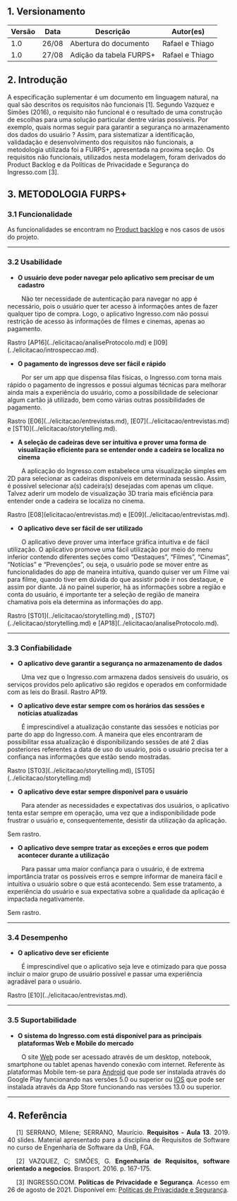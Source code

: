 ## 1. Versionamento

| Versão | Data  | Descrição             | Autor(es)       |
| ------ | ----- | --------------------- | --------------- |
| 1.0    | 26/08 | Abertura do documento | Rafael e Thiago |
| 1.0    | 27/08 | Adição da tabela FURPS+ | Rafael e Thiago |


## 2. Introdução

<p style="text-align: justify; text-indent: 20px">

A especificação suplementar é um documento em linguagem natural, na qual são descritos os requisitos não funcionais [1]. Segundo Vazquez e Simões (2016), o requisito não funcional é o resultado de uma construção de escolhas para uma solução particular dentre várias possiveis. Por exemplo, quais normas seguir para garantir a segurança no armazenamento dos dados do usuário ? Assim, para sistematizar a identificação, validadação e desenvolvimento dos requisitos não funcionais, a metodologia utilizada foi a FURPS+, apresentada na proxima seção. Os requisitos não funcionais, utilizados nesta modelagem, foram derivados do Product Backlog e da Políticas de Privacidade e Segurança do Ingresso.com [3].

</p>

## 3. METODOLOGIA FURPS+

### 3.1 Funcionalidade

<p align=”justify”>
	As funcionalidades se encontram no <a href="https://docs.google.com/spreadsheets/d/1jnQp4QDh6lcEGvI0FulFJ9UemWUIfF5fezK66ocX0iw/edit?usp=sharing" target="_blank">Product backlog</a> e nos casos de usos do projeto.
</p>
<hr>

### 3.2 Usabilidade
	
- <b>O usuário deve poder navegar pelo aplicativo sem precisar de um cadastro</b>
<p align=”justify”>&emsp;&emsp;
	Não ter necessidade de autenticação para navegar no app é necessário, pois o usuário quer ter acesso à informações antes de fazer qualquer tipo de compra. Logo, o aplicativo Ingresso.com não possui restrição de acesso às informações de filmes e cinemas, apenas ao pagamento.
</p>
Rastro [AP16](../elicitacao/analiseProtocolo.md) e [I09](../elicitacao/introspeccao.md).

- <b>O pagamento de ingressos deve ser fácil e rápido</b>
<p align=”justify”>&emsp;&emsp;
Por ser um app que dispensa filas físicas, o Ingresso.com torna mais rápido o pagamento de ingressos e possui algumas técnicas para melhorar ainda mais a experiência do usuário, como a possibilidade de selecionar algum cartão já utilizado, bem como várias outras possibilidades de pagamento.
</p>
Rastro [E06](../elicitacao/entrevistas.md), [E07](../elicitacao/entrevistas.md) e [ST10](../elicitacao/storytelling.md).


- <b>A seleção de cadeiras deve ser intuitiva e prover uma forma de visualização eficiente  para se entender onde a cadeira se localiza no cinema</b>
<p align=”justify”>&emsp;&emsp;
	A aplicação do Ingresso.com estabelece uma visualização simples em 2D para selecionar as cadeiras disponíveis em determinada sessão. Assim, é possível selecionar a(s) cadeira(s) desejadas com apenas um clique. Talvez aderir um modelo de visualização 3D traria mais eficiência para entender onde a cadeira se localiza no cinema.
</p>
Rastro [E08](elicitacao/entrevistas.md) e [E09](../elicitacao/entrevistas.md).


- <b>O aplicativo deve ser fácil de ser utilizado</b>
<p align=”justify”>&emsp;&emsp;
	O aplicativo deve prover uma interface gráfica intuitiva e de fácil utilização. O aplicativo promove uma fácil utilização por meio do menu inferior contendo diferentes seções como “Destaques”, “Filmes”, “Cinemas”, “Notícias” e “Prevenções”, ou seja, o usuário pode se mover entre as funcionalidades do app de maneira intuitiva, quando quiser ver um Filme vai para filme, quando tiver em dúvida do que assistir pode ir nos destaque, e assim por diante. Já no painel superior, há as informações sobre a região e conta do usuário, é importante ter a seleção de região de maneira chamativa pois ela determina as informações do app.
</p>
Rastro [ST01](../elicitacao/storytelling.md)
, [ST07](../elicitacao/storytelling.md)
 e [AP18](../elicitacao/analiseProtocolo.md).
<hr>

### 3.3 Confiabilidade

- <b>O aplicativo deve garantir a segurança no armazenamento de dados</b>
<p align=”justify”>&emsp;&emsp;
Uma vez que o Ingresso.com armazena dados sensiveis do usuário, os serviços providos pelo aplicativo são regidos e operados em conformidade com as leis do Brasil. Rastro AP19.
</p>

- <b>O aplicativo deve estar sempre com os horários das sessões e notícias atualizadas</b>
<p align=”justify”>&emsp;&emsp;
	É imprescindível a atualização constante das sessões e notícias por parte do app do Ingresso.com. A maneira que eles encontraram de possibilitar essa atualização é disponibilizando sessões de até 2 dias posteriores referentes a data de uso do usuário, pois o usuário precisa ter a confiança nas informações que estão sendo mostradas.
</p>
Rastro [ST03](../elicitacao/storytelling.md), [ST05](../elicitacao/storytelling.md)

- <b>O  aplicativo deve estar sempre disponível para o usuário</b>
<p align=”justify”>&emsp;&emsp;
Para atender as necessidades e expectativas dos usuários, o aplicativo tenta estar sempre em operação, uma vez que a indisponibilidade pode frustrar o usuário e, consequentemente, desistir da utilização da aplicação. 
</p>
Sem rastro.


- <b>O aplicativo deve sempre tratar as exceções e erros que podem acontecer durante a utilização</b>
<p align=”justify”>&emsp;&emsp;
	Para passar uma maior confiança para o usuário, é de extrema importância tratar os possíveis erros e sempre informar de maneira fácil e intuitiva o usuário sobre o que está acontecendo. Sem esse tratamento, a experiência do usuário e sua expectativa sobre a qualidade da aplicação é impactada negativamente.
</p>
Sem rastro.


<hr>

### 3.4 Desempenho

- <b>O aplicativo deve ser eficiente</b>
<p align=”justify”>&emsp;&emsp;
	É imprescindível que o aplicativo seja leve e otimizado para que possa incluir o maior grupo de usuário possível e passar uma experiência agradável para o usuário.
</p>
Rastro [E10](../elicitacao/entrevistas.md).
<hr>

### 3.5 Suportabilidade

- <b>O sistema do Ingresso.com está disponível para as principais plataformas Web e Mobile do mercado</b>
<p align=”justify”>&emsp;&emsp;
O site <a href="https://www.ingresso.com/" target="_blank">Web</a> pode ser acessado através de um desktop, notebook, smartphone ou tablet apenas havendo conexão com internet.
Referente às plataformas Mobile tem-se para <a href="https://play.google.com/store/apps/details?id=com.ingresso.cinemas&hl=pt_BR&gl=US)" target="_blank">Android</a> que pode ser instalada através do Google Play funcionando nas versões  5.0 ou superior ou <a href="https://apps.apple.com/br/app/ingresso-com-filmes-cinemas/id1165054492" target="_blank">IOS</a> que pode ser instalada através da App Store funcionando nas versões 13.0 ou superior.
</p>

<hr>

## 4. Referência

<p style="text-align: justify; text-indent: 20px">[1] SERRANO, Milene; SERRANO, Maurício. <b>Requisitos - Aula 13</b>. 2019. 40 slides. Material apresentado para a disciplina de Requisitos de Software no curso de Engenharia de Software da UnB, FGA.</p>
<p style="text-align: justify; text-indent: 20px">[2] VAZQUEZ, C; SIMÕES, G. <b>Engenharia de Requisitos, software orientado a negocios</b>. Brasport. 2016. p. 167-175.</p>
<p style="text-align: justify; text-indent: 20px">[3] INGRESSO.COM. <b>Políticas de Privacidade e Segurança</b>. Acesso em 26 de agosto de 2021. Disponível em: <a href=”https://atendimento.ingresso.com/hc/pt-br/sections/360000077411-Pol%C3%ADticas-de-Privacidade-e-Seguran%C3%A7a%7C”> Politicas de Privacidade e Segurança</a>.</p>

